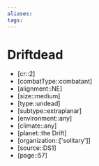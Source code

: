```yaml
---
aliases: 
tags: 
---
```


# Driftdead

- [cr::2]
- [combatType::combatant]
- [alignment::NE]
- [size::medium]
- [type::undead]
- [subtype::extraplanar]
- [environment::any]
- [climate::any]
- [planet::the Drift]
- [organization::['solitary']]
- [source::DS1]
- [page::57]
